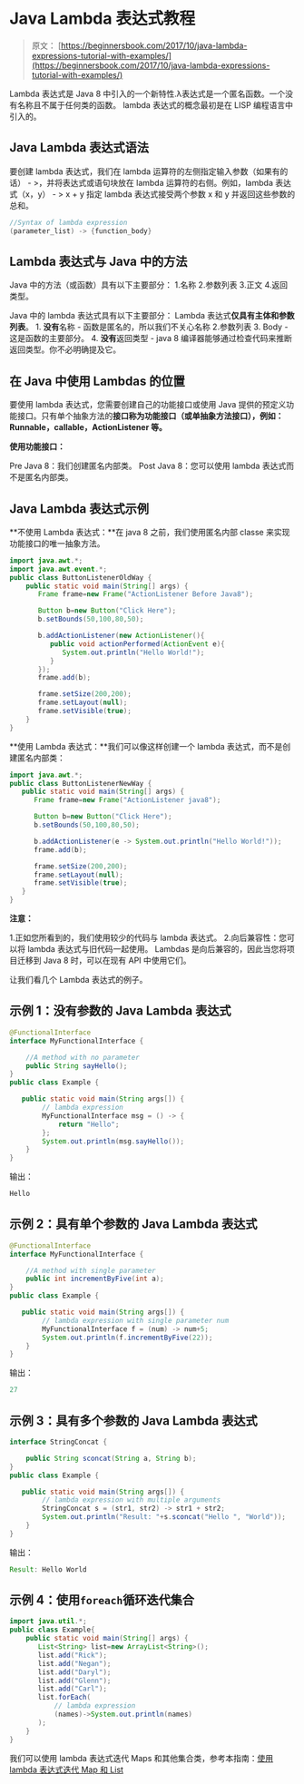 # Java Lambda 表达式教程

> 原文： [https://beginnersbook.com/2017/10/java-lambda-expressions-tutorial-with-examples/](https://beginnersbook.com/2017/10/java-lambda-expressions-tutorial-with-examples/)

Lambda 表达式是 Java 8 中引入的一个新特性.λ表达式是一个匿名函数。一个没有名称且不属于任何类的函数。 lambda 表达式的概念最初是在 LISP 编程语言中引入的。

## Java Lambda 表达式语法

要创建 lambda 表达式，我们在 lambda 运算符的左侧指定输入参数（如果有的话） - &gt;，并将表达式或语句块放在 lambda 运算符的右侧。例如，lambda 表达式（x，y） - &gt; x + y 指定 lambda 表达式接受两个参数 x 和 y 并返回这些参数的总和。

```java
//Syntax of lambda expression
(parameter_list) -> {function_body}
```

## Lambda 表达式与 Java 中的方法

Java 中的方法（或函数）具有以下主要部分：
1.名称
2.参数列表
3.正文
4.返回类型。

Java 中的 lambda 表达式具有以下主要部分：
Lambda 表达式**仅具有主体和参数列表**。
1\. **没有**名称 - 函数是匿名的，所以我们不关心名称
2.参数列表
3\. Body - 这是函数的主要部分。
4\. **没有**返回类型 - java 8 编译器能够通过检查代码来推断返回类型。你不必明确提及它。

## 在 Java 中使用 Lambdas 的位置

要使用 lambda 表达式，您需要创建自己的功能接口或使用 Java 提供的预定义功能接口。只有单个抽象方法的**接口称为功能接口（或单抽象方法接口），例如：Runnable，callable，ActionListener 等。**

**使用功能接口：**

Pre Java 8：我们创建匿名内部类。
Post Java 8：您可以使用 lambda 表达式而不是匿名内部类。

## Java Lambda 表达式示例

**不使用 Lambda 表达式：**在 java 8 之前，我们使用匿名内部 classe 来实现功能接口的唯一抽象方法。

```java
import java.awt.*;  
import java.awt.event.*;  
public class ButtonListenerOldWay {  
    public static void main(String[] args) {  
       Frame frame=new Frame("ActionListener Before Java8");  

       Button b=new Button("Click Here");  
       b.setBounds(50,100,80,50);  

       b.addActionListener(new ActionListener(){  
          public void actionPerformed(ActionEvent e){  
    	     System.out.println("Hello World!"); 
          }  
       });  
       frame.add(b);

       frame.setSize(200,200);  
       frame.setLayout(null);  
       frame.setVisible(true);   
    }  
}
```

**使用 Lambda 表达式：**我们可以像这样创建一个 lambda 表达式，而不是创建匿名内部类：

```java
import java.awt.*;  
public class ButtonListenerNewWay {  
   public static void main(String[] args) {  
      Frame frame=new Frame("ActionListener java8");  

      Button b=new Button("Click Here");  
      b.setBounds(50,100,80,50); 

      b.addActionListener(e -> System.out.println("Hello World!")); 
      frame.add(b);

      frame.setSize(200,200);  
      frame.setLayout(null);  
      frame.setVisible(true);   
   }  
}
```

**注意：**

1.正如您所看到的，我们使用较少的代码与 lambda 表达式。
2.向后兼容性：您可以将 lambda 表达式与旧代码一起使用。 Lambdas 是向后兼容的，因此当您将项目迁移到 Java 8 时，可以在现有 API 中使用它们。

让我们看几个 Lambda 表达式的例子。

## 示例 1：没有参数的 Java Lambda 表达式

```java
@FunctionalInterface
interface MyFunctionalInterface {

	//A method with no parameter
    public String sayHello();
}
public class Example {

   public static void main(String args[]) {
        // lambda expression
    	MyFunctionalInterface msg = () -> {
    		return "Hello";
    	};
        System.out.println(msg.sayHello());
    }
}
```

输出：

```java
Hello
```

## 示例 2：具有单个参数的 Java Lambda 表达式

```java
@FunctionalInterface
interface MyFunctionalInterface {

	//A method with single parameter
    public int incrementByFive(int a);
}
public class Example {

   public static void main(String args[]) {
        // lambda expression with single parameter num
    	MyFunctionalInterface f = (num) -> num+5;
        System.out.println(f.incrementByFive(22));
    }
}
```

输出：

```java
27
```

## 示例 3：具有多个参数的 Java Lambda 表达式

```java
interface StringConcat {

    public String sconcat(String a, String b);
}
public class Example {

   public static void main(String args[]) {
        // lambda expression with multiple arguments
    	StringConcat s = (str1, str2) -> str1 + str2;
        System.out.println("Result: "+s.sconcat("Hello ", "World"));
    }
}
```

输出：

```java
Result: Hello World
```

## 示例 4：使用`foreach`循环迭代集合

```java
import java.util.*;  
public class Example{  
    public static void main(String[] args) {       
       List<String> list=new ArrayList<String>();  
       list.add("Rick");         
       list.add("Negan");       
       list.add("Daryl");         
       list.add("Glenn");         
       list.add("Carl");                
       list.forEach(          
           // lambda expression        
           (names)->System.out.println(names)         
       );     
    }  
}
```

我们可以使用 lambda 表达式迭代 Maps 和其他集合类，参考本指南：[使用 lambda 表达式迭代 Map 和 List](https://beginnersbook.com/2017/01/lambda-expression-iterating-map-and-list-in-java-8/)